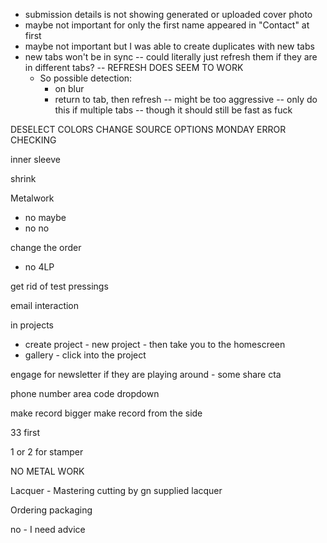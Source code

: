 - submission details is not showing generated or uploaded cover photo
- maybe not important for only the first name appeared in "Contact" at first
- maybe not important but I was able to create duplicates with new tabs
- new tabs won't be in sync -- could literally just refresh them if they are in different tabs? -- REFRESH DOES SEEM TO WORK
    - So possible detection:
      - on blur
      - return to tab, then refresh -- might be too aggressive -- only do this if multiple tabs -- though it should still be fast as fuck


DESELECT COLORS
CHANGE SOURCE OPTIONS
MONDAY ERROR CHECKING


inner sleeve

shrink

Metalwork
- no maybe
- no no

change the order
- no 4LP

get rid of test pressings

email interaction

in projects
- create project - new project - then take you to the homescreen
- gallery - click into the project

engage for newsletter if they are playing around - some share cta

phone number area code dropdown

make record bigger
make record from the side

33 first

1 or 2 for stamper

NO METAL WORK

Lacquer - Mastering
cutting by gn
supplied lacquer

Ordering  packaging

no - I need advice